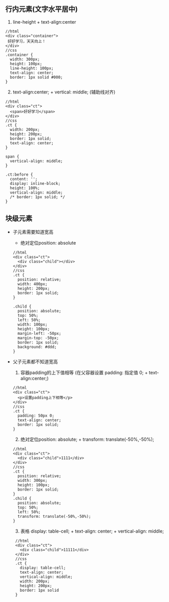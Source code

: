 ## 行内元素(文字水平居中)
1. line-height + text-align:center
```
//html
<div class="container">
 好好学习，天天向上！
</div>
//css
.container {
  width: 300px;
  height: 100px;
  line-height: 100px;
  text-align: center; 
  border: 1px solid #000;
}
```

2. text-align:center; + vertical: middle; (辅助线对齐)
```
//html
<div class="ct">
  <span>好好学习</span> 
</div>
//css
.ct {
  width: 200px;
  height: 200px;
  border: 1px solid;
  text-align: center;
}

span {
  vertical-align: middle; 
}

.ct:before {  
  content: '';
  display: inline-block;
  height: 100%;
  vertical-align: middle; 
  /* border: 1px solid; */
}
```

## 块级元素
- 子元素需要知道宽高
  - 绝对定位position: absolute 
  ```
  //html
  <div class="ct">
    <div class="child"></div>
  </div>
  //css
  .ct {
    position: relative;
    width: 400px;
    height: 200px;
    border: 1px solid;
  }

  .child {
    position: absolute;
    top: 50%;
    left: 50%;
    width: 100px;
    height: 100px;
    margin-left: -50px;
    margin-top: -50px;
    border: 1px solid;
    background: #ddd;
  }
  ```
  
- 父子元素都不知道宽高
  1. 容器padding的上下值相等 (在父容器设置 padding: 指定值 0; + text-align:center;)
  ```
  //html
  <div class="ct">
    <p>设置padding上下相等</p>
  </div>
  //css
  .ct {
    padding: 50px 0;
    text-align: center;
    border: 1px solid;
  }
  ```
  
  2. 绝对定位position: absolute; + transform: translate(-50%,-50%);
  ```
  //html
  <div class="ct">
    <div class="child">1111</div>
  </div>
  //css
  .ct {
    position: relative;
    width: 300px;
    height: 100px;
    border: 1px solid;
  }
  .child {
    position: absolute;
    top: 50%;
    left: 50%;
    transform: translate(-50%,-50%);
  }
  ```
  
  3. 表格 display: table-cell; + text-align: center; + vertical-align: middle;
  ```
   //html
   <div class="ct">
     <div class="child">11111</div>
   </div>
   //css
   .ct {
     display: table-cell;
     text-align: center;
     vertical-align: middle;
     width: 200px;
     height: 200px;
     border: 1px solid
   }
  ```
  



